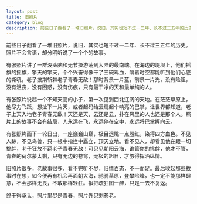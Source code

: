 ```yaml
---
layout: post
title: 旧照片
category: blog
description: 前些日子翻看了一堆旧照片，说旧，其实也短不过一二年、长不过三五年的历史。照片不会言语，却分明听说了一个个的故事。有张照片讲了一群没头脑和无节操游荡到大陆的最南端。在海边的堤坝上，他们摇旗的摇旗，擎天的擎天，个个兴奋得像干了三碗鸡血，隔着时空都能听······
---
```

前些日子翻看了一堆旧照片，说旧，其实也短不过一二年、长不过三五年的历史。照片不会言语，却分明听说了一个个的故事。

有张照片讲了一群没头脑和无节操游荡到大陆的最南端。在海边的堤坝上，他们摇旗的摇旗，擎天的擎天，个个兴奋得像干了三碗鸡血，隔着时空都能听到他们心底的嘶吼，老子披荆斩棘老子青春无敌！那时背景一片蓝，前景一片光，没有险阻，没有沮丧，没有困惑，没有伤痕，只有最干净的天和最单纯的人。

有张照片说起一个不知天高的小子，第一次见到西北辽阔的天地。在茫茫草原上，他尽力飞跃，想扯下一片天，或者起码给云扇起个响亮的巴掌，让世界都知道，老子上天入地老子青春无敌！天还是天，云还是云，扑在风里的人也还是那个人。照片上的故事不会有结局，人永远在飞，永远停在空中，永远将巴掌挥向云。

有张照片画下一轮日出，一座巍巍山巅，极目远眺一点殷红，染得四方血色。不见人踪，不见鸟兽，只一根中指拦中矗立，顶天立地。看不见人，却看见他在跟一切挑衅，老子狂放不羁老子青春无敌！可只见朝阳云海，谁管你的挑衅，他才不管，青春的荷尔蒙太剩，只有无边的苍穹，无极的旭日，才够得挥洒纵情。

旧照片很多，老故事很多，看不完听不尽，旧情百态，不一而足。最后收起那些故事时在想，如今便再有机会再面朝大海，驰骋草原，登攀险峰，也一定不能那样肆意，不会那样无畏，不敢那样轻狂。拟把疏狂图一醉，只是一去不复返。

终于得承认，照片里尽是青春，照片外只剩苍老。